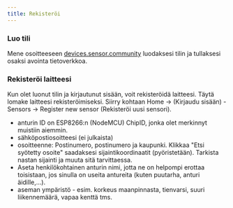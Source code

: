 ```yaml
---
title: Rekisteröi
---
```


### Luo tili

Mene osoitteeseen [devices.sensor.community](https://devices.sensor.community) luodaksesi tilin ja tullaksesi osaksi avointa tietoverkkoa.


### Rekisteröi laitteesi
Kun olet luonut tilin ja kirjautunut sisään, voit rekisteröidä laitteesi. Täytä lomake laitteesi rekisteröimiseksi. Siirry kohtaan Home -> (Kirjaudu sisään) - Sensors -> Register new sensor (Rekisteröi uusi sensori).

* anturin ID on ESP8266:n (NodeMCU) ChipID, jonka olet merkinnyt muistiin aiemmin.
* sähköpostiosoitteesi (ei julkaista)
* osoitteenne: Postinumero, postinumero ja kaupunki. Klikkaa "Etsi syötetty osoite" saadaksesi sijaintikoordinaatit (pyöristetään). Tarkista nastan sijainti ja muuta sitä tarvittaessa.
* Aseta henkilökohtainen anturin nimi, jotta ne on helpompi erottaa toisistaan, jos sinulla on useita antureita (kuten puutarha, anturi äidille,...).
* aseman ympäristö - esim. korkeus maanpinnasta, tienvarsi, suuri liikennemäärä, vapaa kenttä tms.
